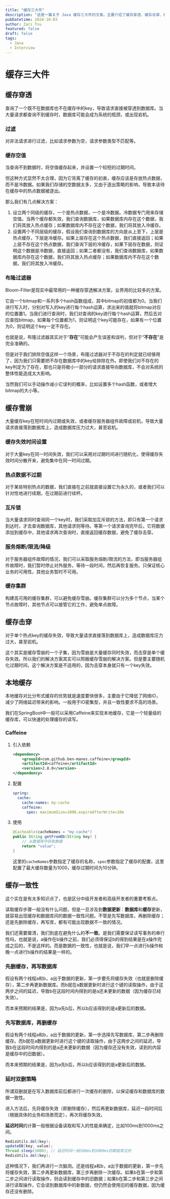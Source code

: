 ```yaml
---
title: "缓存三大件"
description: "这是一篇关于 Java 缓存三大件的文章。主要介绍了缓存穿透、缓存击穿、缓存雪崩的概念和解决方案。"
pubDatetime: 2024-10-03
author: Zari Tsu
featured: false
draft: false
tags:
  - Java
  - Interview
---
```


# 缓存三大件

## 缓存穿透

查询了一个既不在数据库也不在缓存中的key，导致请求直接被穿透到数据库。当大量请求都查询不到缓存时，数据库可能会成为系统的瓶颈，或出现宕机。

### 过滤 

对非法请求进行过滤，比如请求参数为空，请求参数类型不匹配等。

### 缓存空值

当查询不到数据时，将空值缓存起来，并设置一个较短的过期时间。

但这种方式显然不太合理，因为它背离了缓存的初衷，缓存应该是存放热点数据，而不是冷数据。如果我们存储的空数据太多，又由于逐出策略的影响，导致本该待在缓存中的热点数据被逐出。

那么我们有几点解决方案：

1. 设立两个同级的缓存，一个是热点数据，一个是冷数据。冷数据专门用来存储空值。当两个缓存都失效，我们查询数据库，如果数据库内存在这个数据，我们将其放入热点缓存；如果数据库内不存在这个数据，我们将其放入冷缓存。
2. 设置两个不同层级的缓存，假设我们查询到数据库的方向是从上至下，上层是热点缓存，下层是冷缓存。如果上层存在这个热点数据，我们直接返回；如果上层不存在这个热点数据，我们查询下层的冷缓存，如果下层存在数据，则证明这个数据是冷数据，直接返回；如果二者都没有，我们查询数据库，如果数据库内存在这个数据，我们将其放入热点缓存；如果数据库内不存在这个数据，我们将其放入冷缓存。

### 布隆过滤器

Bloom-Filter是现实中最常用的一种缓存穿透解决方案，业界用的比较多的方案。

它由一个bitmap和一系列多个hash函数组成，其中bitmap的初值都为0。当我们进行写入时，分别对写入的key进行每个hash运算，求出来的值就将bitmap对应的位置置1。当我们进行查询时，我们对查询的key进行每个hash运算，然后去对应查找bitmap，如果每个位置都为1，则证明这个key可能存在，如果有一个位置为0，则证明这个key一定不存在。

也就是说，布隆过滤器其实对于“**存在**”可能会产生误差和误判，但对于“**不存在**”是完全准确的。

但是对于我们排除空值这样一个场景，布隆过滤器对于不存在的判定就已经够用了，因为我们只需要把不存在数据库中的key给排除在外。即使我们对不存在的key判定为了存在，那也只是将极小一部分的请求直接导向数据库，不会对系统的整体性能造成太大影响。

当然我们可以手动操作减小它误判的概率，比如设置多个hash函数，或者增大bitmap的大小等。

## 缓存雪崩

大量缓存key在短时间内过期或失效，或者缓存服务器组件故障或宕机，导致大量请求直接落到数据库上，造成数据库压力过大，甚至宕机。

### 缓存失效时间设置

对于大量key在同一时间失效，我们可以采用对过期时间进行随机化，使得缓存失效时间分散开来，避免集中在同一时间过期。

### 热点数据不过期

对于某些特别热点的数据，我们直接在之前就直接设置它为永久的，或者我们可以针对性地进行续期，在过期前进行续杯。

### 互斥锁

当大量请求同时查询同一个key时，我们采取加互斥锁的方法，即只有第一个请求到达时，才去查询数据库，其他请求则等待。等第一个请求查询完毕后，它将数据添加到缓存中，其他请求再次查询时，直接返回缓存数据，避免了缓存击穿。

### 服务熔断/限流/降级

对于服务器组件故障的情况，我们可以采取服务熔断/限流的方法，即当服务器组件故障时，我们暂时停止对外服务，等待一段时间，然后再恢复服务。只保证核心业务的可用性，其他业务暂时不可用。

### 缓存集群

构建高可用的缓存集群，可以避免缓存雪崩。缓存集群可以分为多个节点，当某个节点故障时，其他节点可以接管它的工作，避免单点故障。

## 缓存击穿

对于单个热点key的缓存失效，导致大量请求直接落到数据库上，造成数据库压力过大，甚至宕机。

这个其实是缓存雪崩的一个子集，因为雪崩是大量缓存同时失效，而击穿是单个缓存失效。所以我们的解决方案其实可以照搬缓存雪崩的解决方案。但是要主要随机化过期时间，这个解决方案是不适用的，因为击穿本身就只有一个key失效。

## 本地缓存

本地缓存对比分布式缓存的优势就是速度要快很多，主要由于它降低了网络IO，减少了网络延迟带来的影响。一般用于IO密集型，并且一致性要求不高的场景。

我们在SpringBoot中一般可以采用Caffeine来实现本地缓存，它是一个轻量级的缓存库，可以快速的处理缓存的读写。

### Caffeine

1. 引入依赖

   ```xml
   <dependency>
       <groupId>com.github.ben-manes.caffeine</groupId>
       <artifactId>caffeine</artifactId>
       <version>2.8.0</version>
   </dependency>
   ```

2. 配置

   ```yaml
   spring:
     cache:
       cache-names: my-cache
       caffeine:
         spec: maximumSize=1000,expireAfterWrite=10m
   ```

3. 使用

   ```java
   @Cacheable(cacheNames = "my-cache")
   public String getFromDb(String key) {
       // 从数据库中获取数据
       return "value";
   }
   ```

   这里的`cacheNames`参数指定了缓存的名称，`spec`参数指定了缓存的配置，这里配置了最大缓存数量为1000，缓存过期时间为10分钟。

## 缓存一致性

这个实在是有太多知识点了，也是区分中级开发者和高级开发者的重要考察点。

读取缓存步骤一般没有什么问题，但是一旦涉及到**数据更新**：**数据库**和**缓存**更新，就容易出现缓存和数据库间的数据一致性问题。不管是先写数据库，再删除缓存；还是先删除缓存，再写库，都有可能出现数据不一致的情况。

我们还需要厘清，我们到底在避免什么的**不一致**。是我们需要保证读写事务的串行性吗，也就是说，a操作在b操作之前，我们必须得保证b的得到结果是在a操作完成之后的，不是这样的。而是数据的一致性，也就是说，我们早一点进行b操作和晚一点进行b操作的结果是一样的。

### 先删缓存，再写数据库

假设有两个线程a和b，a出于数据的更新，第一步要先将缓存失效（也就是删除缓存），第二步再更新数据库。而b就在a数据更新时进行这个键的读取操作，由于这两步之间的延迟，导致b在这段时间内得到的是a还未更新的数据（因为缓存已经失效）。

而本来预期的结果是，因为a先b后，所以b应该得到的是a更新后的数据。

### 先写数据库，再删缓存

假设有两个线程a和b，a出于数据的更新，第一步选择先写数据库，第二步再删除缓存。而b就在a数据更新时进行这个键的读取操作，由于这两步之间的延迟，导致b在这段时间内得到的是a还未更新的数据（因为缓存还没有失效，读到的内容是缓存中的旧数据）。

而本来预期的结果是，因为a先b后，所以b应该得到的是a更新后的数据。

### 延时双删策略

所谓双删就是在写入数据库前后都进行一次缓存的删除，以保证缓存和数据库的数据一致性。

进入方法后，先将缓存失效（即删除缓存），然后再更新数据库，延迟一段时间后（根据具体的业务和场景而定），再次将缓存失效。

**延迟时间**的计算一般根据设备读取和写入的性能来确定，比如100ms到1000ms之间。

```java
RedisUtils.del(key);
updateDB(key, value);
Thread.sleep(1000); // 延迟时间一般100ms到1000ms的都挺常见的
RedisUtils.del(key);
```

这种情况下，我们再进行一次脑测。还是线程a和b，a出于数据的更新，第一步先将缓存失效，第二步再更新数据库，第三步再删除一次缓存。如果b在第一步和第二步之间进行读取操作，则会读到缓存中的旧数据；如果b在第二步和第三步之间进行读取操作，它会读到数据库中的新数据，但仍然会使用旧的缓存数据，因为缓存还没有删除。
